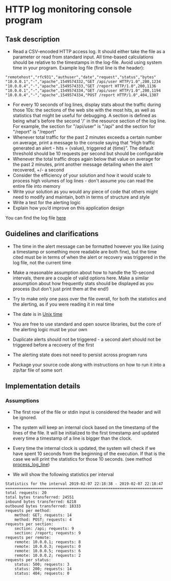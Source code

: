 
# HTTP log monitoring console program
## Task description
- Read a CSV-encoded HTTP access log. It should either take the file as a
parameter or read from standard input. All time-based calculations should be
relative to the timestamps in the log-file. Avoid using system time in your
program.
Example log file (first line is the header):
```text
"remotehost","rfc931","authuser","date","request","status","bytes"
"10.0.0.1","-","apache",1549574332,"GET /api/user HTTP/1.0",200,1234
"10.0.0.4","-","apache",1549574333,"GET /report HTTP/1.0",200,1136
"10.0.0.1","-","apache",1549574334,"GET /api/user HTTP/1.0",200,1194
"10.0.0.4","-","apache",1549574334,"POST /report HTTP/1.0",404,1307

```
- For every 10 seconds of log lines, display stats about the traffic during those 10s:
the sections of the web site with the most hits, as well as statistics that might be
useful for debugging. A section is defined as being what's before the second '/' in
the resource section of the log line. For example, the section for "/api/user" is
"/api" and the section for "/report" is "/report"
- Whenever total traffic for the past 2 minutes exceeds a certain number on
average, print a message to the console saying that “High traffic generated an
alert - hits = {value}, triggered at {time}”. The default threshold should be 10
requests per second but should be configurable
- Whenever the total traffic drops again below that value on average for the past 2
minutes, print another message detailing when the alert recovered, +/- a second
- Consider the efficiency of your solution and how it would scale to process high
volumes of log lines - don't assume you can read the entire file into memory
- Write your solution as you would any piece of code that others might need to
modify and maintain, both in terms of structure and style
- Write a test for the alerting logic
- Explain how you’d improve on this application design

You can find the log file [here](./http-access-log.csv)

## Guidelines and clarifications
- The time in the alert message can be formatted however you like (using a
timestamp or something more readable are both fine), but the time cited must be
in terms of when the alert or recovery was triggered in the log file, not the current
time
- Make a reasonable assumption about how to handle the 10-second intervals,
there are a couple of valid options here. Make a similar assumption about how
frequently stats should be displayed as you process (but don't just print them at
the end!)
- Try to make only one pass over the file overall, for both the statistics and the
alerting, as if you were reading it in real time
- The date is in [Unix time](https://en.wikipedia.org/wiki/Unix_time)
- You are free to use standard and open
source libraries, but the core of the alerting logic must be your own

- Duplicate alerts should not be triggered - a second alert should not be triggered
before a recovery of the first
- The alerting state does not need to persist across program runs
- Package your source code along with instructions on how to run it into a zip/tar
file of some sort

## Implementation details
### Assumptions
- The first row of the file or stdin input is considered the header and will be ignored.
- The system will keep an internal clock based on the timestamp of the lines of the file. It will be initialized to the
first timestamp and updated every time a timestamp of a line is bigger than the clock.
- Every time the internal clock is updated, the system will check if we have spent 10 seconds from the beginning of the
execution. If that is the case we will print the statistics for those 10 seconds.
(see method [process_log_line](./python_app/http_monit/runner.py))

- We will show the following statistics per interval
```text
Statistics for the interval 2019-02-07 22:18:38 - 2019-02-07 22:18:47
=====================================================================
total requests: 20
total bytes transferred: 24551
inbound bytes transferred: 6218
outbound bytes transferred: 18333
requests per method:
	method: GET; requests: 14
	method: POST; requests: 4
requests per section:
	section: /api; requests: 9
	section: /report; requests: 9
requests per remote:
	remote: 10.0.0.1; requests: 8
	remote: 10.0.0.3; requests: 0
	remote: 10.0.0.5; requests: 6
	remote: 10.0.0.2; requests: 2
requests per status:
	status: 500; requests: 3
	status: 200; requests: 14
	status: 404; requests: 0
```
